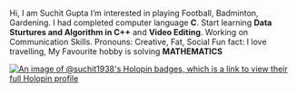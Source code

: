 Hi, I am Suchit Gupta 
I’m interested in playing Football, Badminton, Gardening.
I had completed computer language **C**.
Start learning **Data Sturtures and Algorithm in C++** and **Video Editing**.
Working on Communication Skills.
Pronouns: Creative, Fat, Social
Fun fact: I love travelling, My Favourite hobby is solving **MATHEMATICS** 

<!---
Suchit1938/Suchit1938 is a ✨ special ✨ repository because its `README.md` (this file) appears on your GitHub profile.
You can click the Preview link to take a look at your changes.
--->

[![An image of @suchit1938's Holopin badges, which is a link to view their full Holopin profile](https://holopin.me/suchit1938)](https://holopin.io/@suchit1938)
